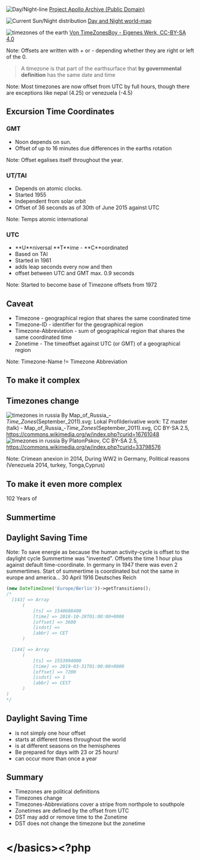 ![Day/Night-line](resources/22044740591_7513f833ce_k.jpg)
<span class="credit
">[Project Apollo Archive (Public Domain)](https://flic.kr/p/zA24mk)</span>





![Current Sun/Night distribution](resources/sunmap.png)
<span class="credit">[Day and Night world-map](https://www.timeanddate.com/worldclock/sunearth.html?day=26&month=10&year=2018&hour=12&min=30&sec=0&n=961&ntxt=Mannheim&earth=0)</span>




![timezones of the earth](resources/timezones.png)
<span class="credit">[Von TimeZonesBoy - Eigenes Werk, CC-BY-SA 4.0](https://commons.wikimedia.org/w/index.php?curid=42165217)</span>

Note: Offsets are written with + or - depending whether they are right or left of the 0.




> A timezone is that part of the earthsurface that **by governmental definition** has the same
date and time

Note: Most timezones are now offset from UTC by full hours, though there are exceptions like nepal (4.25) or venezuela (-4.5)



## Excursion Time Coordinates



### GMT

* Noon depends on sun.<!-- .element: class="fragment" -->
* Offset of up to 16 minutes due differences in the earths rotation<!-- .element: class="fragment" -->

Note: Offset egalises itself throughout the year.



### UT/TAI

* Depends on atomic clocks.<!-- .element: class="fragment" -->
* Started 1955<!-- .element: class="fragment" -->
* Independent from solar orbit<!-- .element: class="fragment" -->
* Offset of 36 seconds as of 30th of June 2015 against UTC<!-- .element: class="fragment" -->

Note: Temps atomic international



### UTC

* <!-- .element: class="fragment" -->**U**niversal **T**ime - **C**oordinated
* Based on TAI<!-- .element: class="fragment" -->
* Started in 1961<!-- .element: class="fragment" -->
* adds leap seconds every now and then<!-- .element: class="fragment" -->
* offset between UTC and GMT max. 0.9 seconds<!-- .element: class="fragment" -->

Note: Started to become base of Timezone offsets from 1972




## Caveat

* <!-- .element: class="fragment" --> Timezone - geographical region that shares the same coordinated time
* <!-- .element: class="fragment" --> Timezone-ID - identifier for the geographical region
* <!-- .element: class="fragment" --> Timezone-Abbreviation - sum of geographical region that shares the same coordinated time
* <!-- .element: class="fragment" --> Zonetime - The timeoffset against UTC (or GMT) of a geographical region

Note: Timezone-Name != Timezone Abbreviation



## To make it complex



## Timezones change

![timezones in russia](resources/timezones2010.svg)
<span class="credit">By Map_of_Russia_-_Time_Zones_(September_2011).svg: Lokal Profilderivative work: TZ master (talk) - Map_of_Russia_-_Time_Zones_(September_2011).svg, CC BY-SA 2.5, https://commons.wikimedia.org/w/index.php?curid=16761048</span>
![timezones in russia](resources/timezones2014.svg)
<span class="credit">By PlatonPskov, CC BY-SA 2.5, https://commons.wikimedia.org/w/index.php?curid=33798576</span>

Note: Crimean anexion in 2014, During WW2 in Germany, Political reasons (Venezuela 2014, turkey, Tonga,Cyprus)




## To make it even more complex



102 Years of<!-- .element: class="fragment" -->
## Summertime
## Daylight Saving Time<!-- .element: class="fragment" -->

Note: To save energie as because the human activity-cycle is offset to the daylight cycle
Summertime was "invented". Offsets the time 1 hour plus against default time-coordinate.
In germany in 1947 there was even 2 summertimes. Start of summertime is coordinated
but not the same in europe and america... 30 April 1916 Deutsches Reich



```php
(new DateTimeZone('Europe/Berlin'))->getTransitions();
/*
  [143] => Array
      (
          [ts] => 1540688400
          [time] => 2018-10-28T01:00:00+0000
          [offset] => 3600
          [isdst] =>
          [abbr] => CET
      )

  [144] => Array
      (
          [ts] => 1553994000
          [time] => 2019-03-31T01:00:00+0000
          [offset] => 7200
          [isdst] => 1
          [abbr] => CEST
      )
)
*/
```



## Daylight Saving Time

* is not simply one hour offset<!-- .element: class="fragment" -->
* starts at different times throughout the world<!-- .element: class="fragment" -->
* is at different seasons on the hemispheres<!-- .element: class="fragment" -->
* Be prepared for days with 23 or 25 hours!<!-- .element: class="fragment" -->
* can occur more than once a year<!-- .element: class="fragment" -->



## Summary

* Timezones are political definitions<!-- .element: class="fragment" -->
* Timezones change<!-- .element: class="fragment" -->
* Timezones-Abbreviations cover a stripe from northpole to southpole<!-- .element: class="fragment" -->
* Zonetimes are defined by the offset from UTC<!-- .element: class="fragment" -->
* DST may add or remove time to the Zonetime<!-- .element: class="fragment" -->
* DST does not change the timezone but the zonetime<!-- .element: class="fragment" -->



# &lt;/basics><?php
